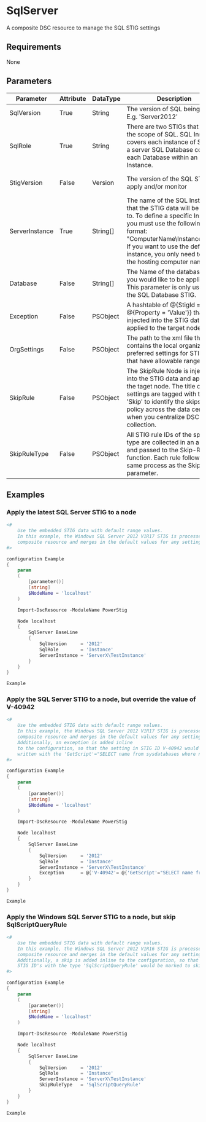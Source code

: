 ﻿# SqlServer

A composite DSC resource to manage the SQL STIG settings

## Requirements

None

## Parameters

| Parameter | Attribute | DataType | Description | Allowed Values |
| --------- | --------- | -------- | ----------- | -------------- |
| SqlVersion | True | String | The version of SQL being used E.g. 'Server2012' | 2012 |
| SqlRole | True | String | There are two STIGs that cover the scope of SQL. SQL Instance covers each instance of SQL on a server SQL Database covers each Database within an Instance. | Database,Instance |
| StigVersion | False | Version | The version of the SQL STIG to apply and/or monitor | [See STIG Coverage Summary](https://github.com/Microsoft/PowerStig/wiki/StigCoverageSummary) |
| ServerInstance | True | String[] | The name of the SQL Instance that the STIG data will be applied to. To define a specific Instance you must use the following format: "ComputerName\InstanceName" If you want to use the default instance, you only need to use the hosting computer name. |  |
| Database | False | String[] | The Name of the database that you would like to be applied to. This parameter is only used for the SQL Database STIG. |  |
| Exception | False | PSObject | A hashtable of @{StigId = @{Property = 'Value'}} that is injected into the STIG data and applied to the target node. |  |
| OrgSettings | False | PSObject | The path to the xml file that contains the local organizations preferred settings for STIG items that have allowable ranges. |  |
| SkipRule | False | PSObject | The SkipRule Node is injected into the STIG data and applied to the taget node. The title of STIG settings are tagged with the text 'Skip' to identify the skips to policy across the data center when you centralize DSC log collection. |  |
| SkipRuleType | False | PSObject | All STIG rule IDs of the specified type are collected in an array and passed to the Skip-Rule function. Each rule follows the same process as the SkipRule parameter. |  |

## Examples

### Apply the latest SQL Server STIG to a node

```PowerShell
<#
    Use the embedded STIG data with default range values.
    In this example, the Windows SQL Server 2012 V1R17 STIG is processed by the
    composite resource and merges in the default values for any settings that have a valid range.
#>

configuration Example
{
    param
    (
        [parameter()]
        [string]
        $NodeName = 'localhost'
    )

    Import-DscResource -ModuleName PowerStig

    Node localhost
    {
        SqlServer BaseLine
        {
            SqlVersion     = '2012'
            SqlRole        = 'Instance'
            ServerInstance = 'ServerX\TestInstance'
        }
    }
}

Example
```

### Apply the SQL Server STIG to a node, but override the value of V-40942

```PowerShell
<#
    Use the embedded STIG data with default range values.
    In this example, the Windows SQL Server 2012 V1R17 STIG is processed by the
    composite resource and merges in the default values for any settings that have a valid range.
    Additionally, an exception is added inline
    to the configuration, so that the setting in STIG ID V-40942 would be over
    written with the 'GetScript'="SELECT name from sysdatabases where name like 'DefaultDataBase'".
#>

configuration Example
{
    param
    (
        [parameter()]
        [string]
        $NodeName = 'localhost'
    )

    Import-DscResource -ModuleName PowerStig

    Node localhost
    {
        SqlServer BaseLine
        {
            SqlVersion     = '2012'
            SqlRole        = 'Instance'
            ServerInstance = 'ServerX\TestInstance'
            Exception      = @{'V-40942'= @{'GetScript'="SELECT name from sysdatabases where name like 'DefaultDataBase'"} }
        }
    }
}

Example
```
### Apply the Windows SQL Server STIG to a node, but skip SqlScriptQueryRule

```PowerShell
<#
    Use the embedded STIG data with default range values.
    In this example, the Windows SQL Server 2012 V1R16 STIG is processed by the
    composite resource and merges in the default values for any settings that have a valid range.
    Additionally, a skip is added inline to the configuration, so that the setting for all
    STIG ID's with the type 'SqlScriptQueryRule' would be marked to skip configuration when applied.
#>

configuration Example
{
    param
    (
        [parameter()]
        [string]
        $NodeName = 'localhost'
    )

    Import-DscResource -ModuleName PowerStig

    Node localhost
    {
        SqlServer BaseLine
        {
            SqlVersion     = '2012'
            SqlRole        = 'Instance'
            ServerInstance = 'ServerX\TestInstance'
            SkipRuleType   = 'SqlScriptQueryRule'
        }
    }
}

Example
```
